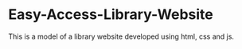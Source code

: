 # Easy-Access-Library-Website
This is a model of a library website developed using html, css and js.
